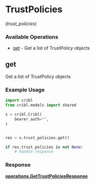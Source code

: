 # TrustPolicies
(*trust_policies*)

### Available Operations

* [get](#get) - Get a list of TrustPolicy objects

## get

Get a list of TrustPolicy objects

### Example Usage

```python
import cribl
from cribl.models import shared

s = cribl.Cribl(
    bearer_auth="",
)


res = s.trust_policies.get()

if res.trust_policies is not None:
    # handle response
```


### Response

**[operations.GetTrustPoliciesResponse](../../models/operations/gettrustpoliciesresponse.md)**

